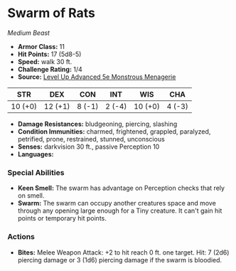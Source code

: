 # Swarm of Rats

*Medium* *Beast*

- **Armor Class:** 11
- **Hit Points:** 17 (5d8-5)
- **Speed:** walk 30 ft.
- **Challenge Rating:** 1/4
- **Source:** [Level Up Advanced 5e Monstrous Menagerie](https://www.levelup5e.com)

| STR | DEX | CON | INT | WIS | CHA |
| --- | --- | --- | --- | --- | --- |
| 10 (+0) | 12 (+1) | 8 (-1) | 2 (-4) | 10 (+0) | 4 (-3) |

- **Damage Resistances:** bludgeoning, piercing, slashing
- **Condition Immunities:** charmed, frightened, grappled, paralyzed, petrified, prone, restrained, stunned, unconscious
- **Senses:** darkvision 30 ft., passive Perception 10
- **Languages:** 
### Special Abilities
- **Keen Smell:** The swarm has advantage on Perception checks that rely on smell.
- **Swarm:** The swarm can occupy another creatures space and move through any opening large enough for a Tiny creature. It can't gain hit points or temporary hit points.
### Actions
- **Bites:** Melee Weapon Attack: +2 to hit  reach 0 ft.  one target. Hit: 7 (2d6) piercing damage  or 3 (1d6) piercing damage if the swarm is bloodied.
